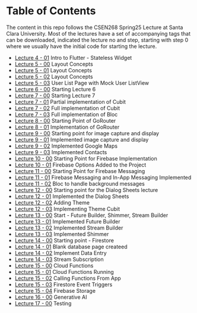 # Table of Contents
The content in this repo follows the CSEN268 Spring25 Lecture at Santa Clara University. Most of the lectures have a set of accompanying tags that can be downloaded, indicated the lecture no and step, starting with step 0 where we usually have the initial code for starting the lecture.

- [Lecture 4 - 01](https://github.com/mehmetartun/CSEN268-S25/tree/L04.01) Intro to Flutter - Stateless Widget
- [Lecture 5 - 00](https://github.com/mehmetartun/CSEN268-S25/tree/L05.00) Layout Concepts
- [Lecture 5 - 01](https://github.com/mehmetartun/CSEN268-S25/tree/L05.01) Layout Concepts
- [Lecture 5 - 02](https://github.com/mehmetartun/CSEN268-S25/tree/L05.02) Layout Concepts
- [Lecture 5 - 03](https://github.com/mehmetartun/CSEN268-S25/tree/L05.03) User List Page with Mock User ListView
- [Lecture 6 - 00](https://github.com/mehmetartun/CSEN268-S25/tree/L06.00) Starting Lecture 6
- [Lecture 7 - 00](https://github.com/mehmetartun/CSEN268-S25/tree/L07.00) Starting Lecture 7
- [Lecture 7 - 01](https://github.com/mehmetartun/CSEN268-S25/tree/L07.01) Partial implementation of Cubit
- [Lecture 7 - 02](https://github.com/mehmetartun/CSEN268-S25/tree/L07.02) Full implementation of Cubit
- [Lecture 7 - 03](https://github.com/mehmetartun/CSEN268-S25/tree/L07.03) Full implementation of Bloc
- [Lecture 8 - 00](https://github.com/mehmetartun/CSEN268-S25/tree/L08.00) Starting Point of GoRouter
- [Lecture 8 - 01](https://github.com/mehmetartun/CSEN268-S25/tree/L08.01) Implementation of GoRouter
- [Lecture 9 - 00](https://github.com/mehmetartun/CSEN268-S25/tree/L09.00) Starting point for image capture and display
- [Lecture 9 - 01](https://github.com/mehmetartun/CSEN268-S25/tree/L09.01) Implemented image capture and display
- [Lecture 9 - 02](https://github.com/mehmetartun/CSEN268-S25/tree/L09.02) Implemented Google Maps
- [Lecture 9 - 03](https://github.com/mehmetartun/CSEN268-S25/tree/L09.03) Implemented  Contacts
- [Lecture 10 - 00](https://github.com/mehmetartun/CSEN268-S25/tree/L10.00) Starting Point for Firebase Implementation
- [Lecture 10 - 01](https://github.com/mehmetartun/CSEN268-S25/tree/L10.01) Firebase Options Added to the Project
- [Lecture 11 - 00](https://github.com/mehmetartun/CSEN268-S25/tree/L11.00) Starting Point for Firebase Messaging
- [Lecture 11 - 01](https://github.com/mehmetartun/CSEN268-S25/tree/L11.01) Firebase Messaging and In-App Messaging Implemented
- [Lecture 11 - 02](https://github.com/mehmetartun/CSEN268-S25/tree/L11.02) Bloc to handle background messages
- [Lecture 12 - 00](https://github.com/mehmetartun/CSEN268-S25/tree/L12.00) Starting point for the Dialog Sheets lecture
- [Lecture 12 - 01](https://github.com/mehmetartun/CSEN268-S25/tree/L12.01) Implemented the Dialog Sheets
- [Lecture 12 - 02](https://github.com/mehmetartun/CSEN268-S25/tree/L12.02) Adding Theme
- [Lecture 12 - 03](https://github.com/mehmetartun/CSEN268-S25/tree/L12.03) Implementing Theme Cubit
- [Lecture 13 - 00](https://github.com/mehmetartun/CSEN268-S25/tree/L13.00) Start - Future Builder, Shimmer, Stream Builder
- [Lecture 13 - 01](https://github.com/mehmetartun/CSEN268-S25/tree/L13.01) Implemented Future Builder
- [Lecture 13 - 02](https://github.com/mehmetartun/CSEN268-S25/tree/L13.02) Implemented Stream Builder
- [Lecture 13 - 03](https://github.com/mehmetartun/CSEN268-S25/tree/L13.03) Implemented Shimmer 
- [Lecture 14 - 00](https://github.com/mehmetartun/CSEN268-S25/tree/L14.00) Starting point - Firestore
- [Lecture 14 - 01](https://github.com/mehmetartun/CSEN268-S25/tree/L14.01) Blank database page createed
- [Lecture 14 - 02](https://github.com/mehmetartun/CSEN268-S25/tree/L14.02) Implement Data Entry 
- [Lecture 14 - 03](https://github.com/mehmetartun/CSEN268-S25/tree/L14.03) Stream Subscription
- [Lecture 15 - 00](https://github.com/mehmetartun/CSEN268-S25/tree/L15.00) Cloud Functions
- [Lecture 15 - 01](https://github.com/mehmetartun/CSEN268-S25/tree/L15.01) Cloud Functions Running
- [Lecture 15 - 02](https://github.com/mehmetartun/CSEN268-S25/tree/L15.02) Calling Functions From App
- [Lecture 15 - 03](https://github.com/mehmetartun/CSEN268-S25/tree/L15.03) Firestore Event Triggers
- [Lecture 15 - 04](https://github.com/mehmetartun/CSEN268-S25/tree/L15.04) Firebase Storage
- [Lecture 16 - 00](https://github.com/mehmetartun/CSEN268-S25/tree/L16.00) Generative AI
- [Lecture 17 - 00](https://github.com/mehmetartun/CSEN268-S25/tree/L17.00) Testing



